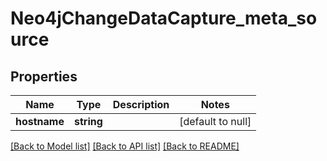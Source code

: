 # Neo4jChangeDataCapture_meta_source

## Properties
Name | Type | Description | Notes
------------ | ------------- | ------------- | -------------
**hostname** | **string** |  | [default to null]

[[Back to Model list]](../README.md#documentation-for-models) [[Back to API list]](../README.md#documentation-for-api-endpoints) [[Back to README]](../README.md)


